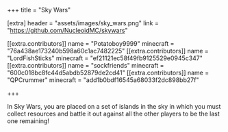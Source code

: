 +++
title = "Sky Wars"

[extra]
header = "assets/images/sky_wars.png"
link = "https://github.com/NucleoidMC/skywars"

[[extra.contributors]]
name = "Potatoboy9999"
minecraft = "76a438ae173240b598a60c1ac7482225"
[[extra.contributors]]
name = "LordFishSticks"
minecraft = "ef21121ec58f49fb9125529e0945c347"
[[extra.contributors]]
name = "sockfriends"
minecraft = "600c018bc8fc44d5abdb52879de2cd41"
[[extra.contributors]]
name = "QPCrummer"
minecraft = "add1b0bdf16545a68033f2dc898bb27f"

+++

In Sky Wars, you are placed on a set of islands in the sky in which you must collect resources and battle it out against all the other players to be the last one remaining!